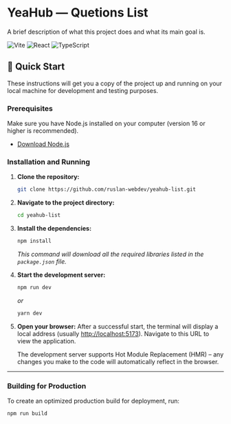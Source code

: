 # YeaHub — Quetions List

A brief description of what this project does and what its main goal is.

![Vite](https://img.shields.io/badge/vite-%23646CFF.svg?style=for-the-badge&logo=vite&logoColor=white)
![React](https://img.shields.io/badge/react-%2320232a.svg?style=for-the-badge&logo=react&logoColor=%2361DAFB)
![TypeScript](https://img.shields.io/badge/typescript-%23007ACC.svg?style=for-the-badge&logo=typescript&logoColor=white)

## 🚀 Quick Start

These instructions will get you a copy of the project up and running on your local machine for development and testing purposes.

### Prerequisites

Make sure you have Node.js installed on your computer (version 16 or higher is recommended).

*   [Download Node.js](https://nodejs.org/)

### Installation and Running

1.  **Clone the repository:**
    ```bash
    git clone https://github.com/ruslan-webdev/yeahub-list.git
    ```

2.  **Navigate to the project directory:**
    ```bash
    cd yeahub-list
    ```

3.  **Install the dependencies:**
    ```bash
    npm install
    ```
    *This command will download all the required libraries listed in the `package.json` file.*

4.  **Start the development server:**
    ```bash
    npm run dev
    ```
    *or*
    ```bash
    yarn dev
    ```

5.  **Open your browser:**
    After a successful start, the terminal will display a local address (usually [http://localhost:5173](http://localhost:5173)). Navigate to this URL to view the application.

    The development server supports Hot Module Replacement (HMR) – any changes you make to the code will automatically reflect in the browser.

---

### Building for Production

To create an optimized production build for deployment, run:

```bash
npm run build
